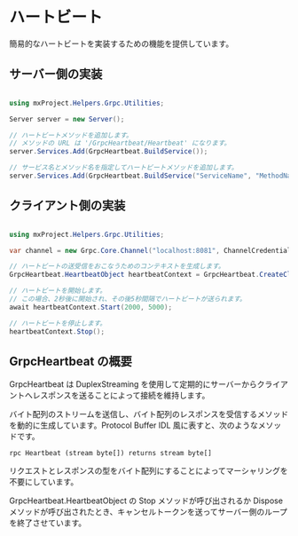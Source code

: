 # ハートビート #

簡易的なハートビートを実装するための機能を提供しています。

## サーバー側の実装 ##


```csharp

using mxProject.Helpers.Grpc.Utilities;

Server server = new Server();

// ハートビートメソッドを追加します。
// メソッドの URL は '/GrpcHeartbeat/Heartbeat' になります。
server.Services.Add(GrpcHeartbeat.BuildService());

// サービス名とメソッド名を指定してハートビートメソッドを追加します。
server.Services.Add(GrpcHeartbeat.BuildService("ServiceName", "MethodName"));

```


## クライアント側の実装 ##


```csharp

using mxProject.Helpers.Grpc.Utilities;

var channel = new Grpc.Core.Channel("localhost:8081", ChannelCredentials.Insecure);

// ハートビートの送受信をおこなうためのコンテキストを生成します。
GrpcHeartbeat.HeartbeatObject heartbeatContext = GrpcHeartbeat.CreateClientObject(channel);

// ハートビートを開始します。
// この場合、2秒後に開始され、その後5秒間隔でハートビートが送られます。
await heartbeatContext.Start(2000, 5000);

// ハートビートを停止します。
heartbeatContext.Stop();

```

## GrpcHeartbeat の概要 ##

GrpcHeartbeat は DuplexStreaming を使用して定期的にサーバーからクライアントへレスポンスを送ることによって接続を維持します。

バイト配列のストリームを送信し、バイト配列のレスポンスを受信するメソッドを動的に生成しています。Protocol Buffer IDL 風に表すと、次のようなメソッドです。

```
rpc Heartbeat (stream byte[]) returns stream byte[]
```

リクエストとレスポンスの型をバイト配列にすることによってマーシャリングを不要にしています。

GrpcHeartbeat.HeartbeatObject の Stop メソッドが呼び出されるか Dispose メソッドが呼び出されたとき、キャンセルトークンを送ってサーバー側のループを終了させています。

